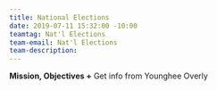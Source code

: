 ```yaml
---
title: National Elections
date: 2019-07-11 15:32:00 -10:00
teamtag: Nat'l Elections
team-email: Nat'l Elections
team-description: 
---
```


**Mission, Objectives +** Get info from Younghee Overly
